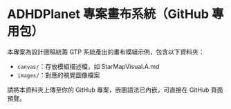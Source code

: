 # ADHDPlanet 專案畫布系統（GitHub 專用包）

本專案為設計圖稿統籌 GTP 系統產出的畫布模組示例，包含以下資料夾：

- `canvas/`：存放模組描述檔，如 StarMapVisual.A.md
- `images/`：對應的視覺圖像檔案

請將本資料夾上傳至你的 GitHub 專案，嵌圖語法已內嵌，可直接在 GitHub 頁面預覽。
